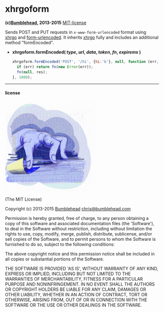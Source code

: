 xhrgoform
=========
**(c)[Bumblehead][0], 2013-2015** [MIT-license](#license)

Sends POST and PUT requests in `x-www-form-urlencoded` format using [xhrgo][5] and [form-urlencoded][3]. It inherits [xhrgo][6] fully and includes an additional method "formEncoded".

 * **xhrgoform.formEncoded( _type_, _url_, _data_, _token_, _fn_, _expirems_ )**
 
   ```javascript
   xhrgoform.formEncoded('POST', '/hi', {hi:'b'}, null, function (err, res) {
     if (err) return fn(new Error(err));
     fn(null, res);
   }, 1000);
   ```

[2]: http://github.com/iambumblehead/url-formencoded     "formencoded"
[0]: http://www.bumblehead.com                            "bumblehead"
[5]: https://github.com/iambumblehead/xhrgo
[6]: https://github.com/iambumblehead/xhrgo#usage
[3]: https://npmjs.org/package/form-urlencoded    "www-urlformencoded"

------------------------------------------------------------------------------
#### <a id="license">license

 ![scrounge](https://github.com/iambumblehead/scroungejs/raw/master/img/hand.png) 

(The MIT License)

Copyright (c) 2013-2015 [Bumblehead][0] <chris@bumblehead.com>

Permission is hereby granted, free of charge, to any person obtaining a copy of this software and associated documentation files (the 'Software'), to deal in the Software without restriction, including without limitation the rights to use, copy, modify, merge, publish, distribute, sublicense, and/or sell copies of the Software, and to permit persons to whom the Software is furnished to do so, subject to the following conditions:

The above copyright notice and this permission notice shall be included in all copies or substantial portions of the Software.

THE SOFTWARE IS PROVIDED 'AS IS', WITHOUT WARRANTY OF ANY KIND, EXPRESS OR IMPLIED, INCLUDING BUT NOT LIMITED TO THE WARRANTIES OF MERCHANTABILITY, FITNESS FOR A PARTICULAR PURPOSE AND NONINFRINGEMENT. IN NO EVENT SHALL THE AUTHORS OR COPYRIGHT HOLDERS BE LIABLE FOR ANY CLAIM, DAMAGES OR OTHER LIABILITY, WHETHER IN AN ACTION OF CONTRACT, TORT OR OTHERWISE, ARISING FROM, OUT OF OR IN CONNECTION WITH THE SOFTWARE OR THE USE OR OTHER DEALINGS IN THE SOFTWARE.
